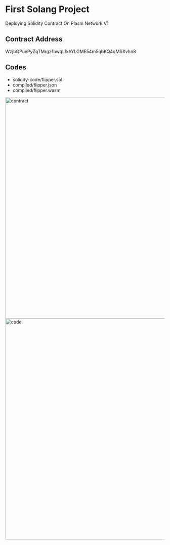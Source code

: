 # First Solang Project

Deploying Solidity Contract On Plasm Network V1

## Contract Address

WzjbQPuePyZqTMrgz1bwqL1khYLGME54m5qbKQ4qMSXvhn8

## Codes

- solidity-code/flipper.sol
- compiled/flipper.json
- compiled/flipper.wasm

<img width="700" alt="contract" src="https://user-images.githubusercontent.com/10495516/96202207-94746100-0f99-11eb-943e-c23b7ff3390b.png">
<img width="700" alt="code" src="https://user-images.githubusercontent.com/10495516/96202210-976f5180-0f99-11eb-8954-673cc17ff300.png">
